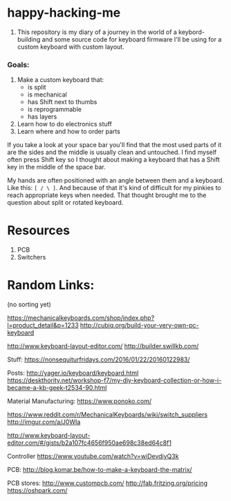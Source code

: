 # happy-hacking-me

1. This repository is my diary of a journey in the world of a keybord-building and some source code for keyboard firmware I'll be using for a custom keyboard with custom layout.

### Goals:

1. Make a custom keyboard that:
    * is split
    * is mechanical
    * has Shift next to thumbs
    * is reprogrammable
    * has layers
2. Learn how to do electronics stuff
3. Learn where and how to order parts

If you take a look at your space bar you'll find that the most used parts of it are the sides and the middle is usually clean and untouched. I find myself often press Shift key so I thought about making a keyboard that has a Shift key in the middle of the space bar.

My hands are often positioned with an angle between them and a keyboard. Like this: `[ / \ ]`. And because of that it's kind of difficult for my pinkies to reach appropriate keys when needed. That thought brought me to the question about split or rotated keyboard.

# Resources

1. PCB
2. Switchers

# Random Links:

(no sorting yet)

https://mechanicalkeyboards.com/shop/index.php?l=product_detail&p=1233
http://cubiq.org/build-your-very-own-pc-keyboard

http://www.keyboard-layout-editor.com/
http://builder.swillkb.com/

Stuff:
https://nonsequiturfridays.com/2016/01/22/20160122983/

Posts:
http://yager.io/keyboard/keyboard.html
https://deskthority.net/workshop-f7/my-diy-keyboard-collection-or-how-i-became-a-kb-geek-t2534-90.html

Material Manufacturing:
https://www.ponoko.com/

https://www.reddit.com/r/MechanicalKeyboards/wiki/switch_suppliers
http://imgur.com/a/J0WIa

http://www.keyboard-layout-editor.com/#/gists/b2a107fc4656f950ae698c38ed64c8f1

Controller
https://www.youtube.com/watch?v=wiDevdiyQ3k

PCB:
http://blog.komar.be/how-to-make-a-keyboard-the-matrix/

PCB stores:
http://www.custompcb.com/
http://fab.fritzing.org/pricing
https://oshpark.com/

